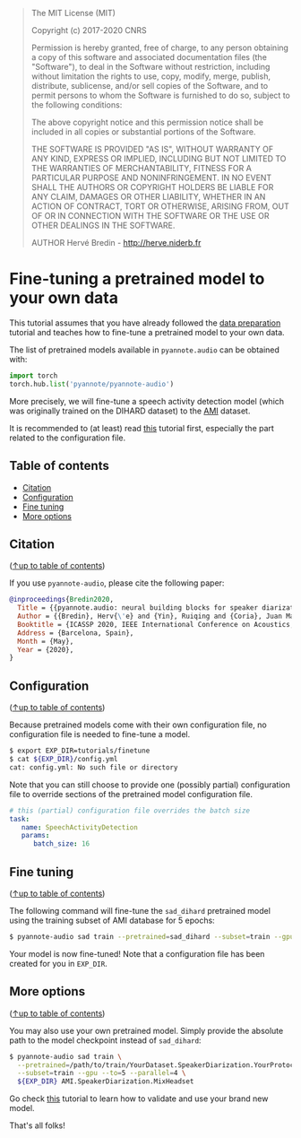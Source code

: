 > The MIT License (MIT)
>
> Copyright (c) 2017-2020 CNRS
>
> Permission is hereby granted, free of charge, to any person obtaining a copy
> of this software and associated documentation files (the "Software"), to deal
> in the Software without restriction, including without limitation the rights
> to use, copy, modify, merge, publish, distribute, sublicense, and/or sell
> copies of the Software, and to permit persons to whom the Software is
> furnished to do so, subject to the following conditions:
>
> The above copyright notice and this permission notice shall be included in all
> copies or substantial portions of the Software.
>
> THE SOFTWARE IS PROVIDED "AS IS", WITHOUT WARRANTY OF ANY KIND, EXPRESS OR
> IMPLIED, INCLUDING BUT NOT LIMITED TO THE WARRANTIES OF MERCHANTABILITY,
> FITNESS FOR A PARTICULAR PURPOSE AND NONINFRINGEMENT. IN NO EVENT SHALL THE
> AUTHORS OR COPYRIGHT HOLDERS BE LIABLE FOR ANY CLAIM, DAMAGES OR OTHER
> LIABILITY, WHETHER IN AN ACTION OF CONTRACT, TORT OR OTHERWISE, ARISING FROM,
> OUT OF OR IN CONNECTION WITH THE SOFTWARE OR THE USE OR OTHER DEALINGS IN THE
> SOFTWARE.
>
> AUTHOR
> Hervé Bredin - http://herve.niderb.fr

# Fine-tuning a pretrained model to your own data

This tutorial assumes that you have already followed the [data preparation](../data_preparation) tutorial and teaches how to fine-tune a pretrained model to your own data.

The list of pretrained models available in `pyannote.audio` can be obtained with:

```python
import torch
torch.hub.list('pyannote/pyannote-audio')
```

More precisely, we will fine-tune a speech activity detection model (which was originally trained on the DIHARD dataset) to the [AMI](http://groups.inf.ed.ac.uk/ami/corpus) dataset.

It is recommended to (at least) read [this](../models/speech_activity_detection) tutorial first, especially the part related to the configuration file.

## Table of contents
- [Citation](#citation)
- [Configuration](#configuration)
- [Fine tuning](#fine-tuning)
- [More options](#more-options)

## Citation
([↑up to table of contents](#table-of-contents))

If you use `pyannote-audio`, please cite the following paper:

```bibtex
@inproceedings{Bredin2020,
  Title = {{pyannote.audio: neural building blocks for speaker diarization}},
  Author = {{Bredin}, Herv{\'e} and {Yin}, Ruiqing and {Coria}, Juan Manuel and {Gelly}, Gregory and {Korshunov}, Pavel and {Lavechin}, Marvin and {Fustes}, Diego and {Titeux}, Hadrien and {Bouaziz}, Wassim and {Gill}, Marie-Philippe},
  Booktitle = {ICASSP 2020, IEEE International Conference on Acoustics, Speech, and Signal Processing},
  Address = {Barcelona, Spain},
  Month = {May},
  Year = {2020},
}
```

## Configuration
([↑up to table of contents](#table-of-contents))

Because pretrained models come with their own configuration file, no configuration file is needed to fine-tune a model. 

```bash
$ export EXP_DIR=tutorials/finetune
$ cat ${EXP_DIR}/config.yml
cat: config.yml: No such file or directory
```

Note that you can still choose to provide one (possibly partial) configuration file to override sections of the pretrained model configuration file.

```yaml
# this (partial) configuration file overrides the batch size
task:
   name: SpeechActivityDetection
   params:
      batch_size: 16
```

## Fine tuning
([↑up to table of contents](#table-of-contents))

The following command will fine-tune the `sad_dihard` pretrained model using the training subset of AMI database for 5 epochs:

```bash
$ pyannote-audio sad train --pretrained=sad_dihard --subset=train --gpu --to=5 --parallel=4 ${EXP_DIR} AMI.SpeakerDiarization.MixHeadset
```

Your model is now fine-tuned! Note that a configuration file has been created for you in `EXP_DIR`.

## More options
([↑up to table of contents](#table-of-contents))

You may also use your own pretrained model. Simply provide the absolute path to the model checkpoint instead of `sad_dihard`:

```bash
$ pyannote-audio sad train \
  --pretrained=/path/to/train/YourDataset.SpeakerDiarization.YourProtocol.train/weights/0020.pt \
  --subset=train --gpu --to=5 --parallel=4 \
  ${EXP_DIR} AMI.SpeakerDiarization.MixHeadset
```

Go check [this](../models/speech_activity_detection) tutorial to learn how to validate and use your brand new model.

That's all folks!
